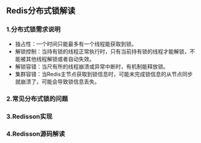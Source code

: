 ## Redis分布式锁解读

### 1.分布式锁需求说明
  - 独占性：一个时间只能最多有一个线程能获取到锁。
  - 解锁控制：当持有锁的线程正常执行时，只有当前持有锁的线程才能解锁，不能被其他线程解锁或者自动失效。
  - 解锁容错：当尺有所的线程崩溃或异常中断时，有机制能释放锁。
  - 集群容错：当Redis主节点获取到锁信息时，可能未完成锁信息的从节点同步就崩溃了，可能会导致锁信息丢失。

### 2.常见分布式锁的问题
    
### 3.Redisson实现

### 4.Redisson源码解读